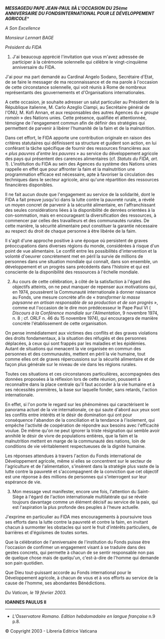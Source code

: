 ***MESSAGE******DU PAPE JEAN-PAUL II******À L'OCCASION DU 25ème ANNIVERSAIRE DU FONDS******INTERNATIONAL POUR LE DÉVELOPPEMENT AGRICOLE****

*A Son Excellence*

*Monsieur Lennart BAGE*

*Président du FIDA*

1. J'ai beaucoup apprécié l'invitation que vous m'avez adressée de participer à la cérémonie solennelle qui célèbre le vingt-cinquième anniversaire du FIDA.

J'ai pour ma part demandé au Cardinal Angelo Sodano, Secrétaire d'Etat, de se faire le messager de ma reconnaissance et de ma parole à l'occasion de cette circonstance solennelle, qui voit réunis à Rome de nombreux représentants des gouvernements et d'Organisations internationales.

A cette occasion, je souhaite adresser un salut particulier au Président de la République italienne, M. Carlo Azeglio Ciampi, au Secrétaire général de l'ONU, M. Kofi Annan, et aux responsables des autres Agences du « *groupe romain* » des Nations unies. Cette présence, qualifiée et attentionnée, témoigne de l'engagement commun afin de définir des stratégies qui permettent de parvenir à libérer l'humanité de la faim et de la malnutrition.

Dans cet effort, le FIDA apporte une contribution originale en raison des critères statutaires qui définissent sa structure et guident son action, en lui conférant la tâche spécifique de fournir des ressources financières aux « *plus pauvres d'entre les pauvres* » au service du développement agricole des pays qui présentent des carences alimentaires (cf. *Statuts du FIDA, art. 1*). L'institution du FIDA au sein des Agences du système des Nations unies rappelle en effet que pour affronter la faim et la malnutrition une programmation efficace est nécessaire, apte à favoriser la circulation des techniques dans le secteur agricole, ainsi qu'une répartition des ressources financières disponibles.

Il ne fait aucun doute que l'engagement au service de la solidarité, dont le FIDA a fait preuve jusqu'ici dans la lutte contre la pauvreté rurale, a révélé un moyen concret de parvenir à la sécurité alimentaire, en l'affranchissant des seules considérations liées à la disponibilité de denrées orientées à la con-sommation, mais en encourageant la diversification des ressources, à commencer par celles des travailleurs et des communautés rurales. De cette manière, la sécurité alimentaire peut constituer la garantie nécessaire au respect du droit de chaque personne à être libérée de la faim.

Il s'agit d'une approche positive à une époque où persistent de graves préoccupations dans diverses régions du monde, considérées à risque d'un point de vue alimentaire. Le conflit entre les possibilités d'intervention et la volonté d'oeuvrer concrètement met en péril la survie de millions de personnes dans une situation mondiale qui connaît, dans son ensemble, un développement et un progrès sans précédents dans l'histoire et qui est consciente de la disponibilité des ressources à l'échelle mondiale.

2. Au cours de cette célébration, à côté de la satisfaction à l'égard des objectifs atteints, on ne peut manquer de repenser aux motivations qui, en 1974, poussèrent la Communauté internationale à donner naissance au Fonds, une mesure concrète afin de « *transformer la masse paysanne en artisan responsable de sa production et de son progrès* », comme eut l'occasion de le dire mon prédécesseur le Pape Paul VI ( *Discours à la Conférence mondiale sur l'Alimentation*, 9 novembre 1974, n. 8 ; cf. ORLF n. 46 du 15 novembre 1974), qui encouragera de manière concrète l'établissement de cette organisation.

On pense immédiatement aux victimes des conflits et des graves violations des droits fondamentaux, à la situation des réfugiés et des personnes déplacées, à ceux qui sont frappés par les maladies et les épidémies. Autant de situations qui menacent la vie organisée en commun des personnes et des communautés, mettent en péril la vie humaine, tout comme elles ont de graves répercussions sur la sécurité alimentaire et de façon plus générale sur le niveau de vie dans les régions rurales.

Toutes ces situations et ces circonstances particulières, accompagnées des données proposées à la réflexion lors de cette réunion, poussent à reconnaître dans la place centrale qu'il faut accorder à la vie humaine et à ses nécessités premières, la base sur laquelle fonder, sans retards, l'action internationale.

En effet, si l'on porte le regard sur les phénomènes qui caractérisent le panorama actuel de la vie internationale, ce qui saute d'abord aux yeux sont les conflits entre intérêts et le désir de domination qui ont pour conséquence l'abandon de la conciliation et la tendance à l'isolement, qui empêche l'activité de coopération de répondre aux besoins avec l'efficacité voulue. De même qu'on ne peut ignorer la triste résignation qui semble avoir annihilé le désir de vivre de populations entières, que la faim et la malnutrition mettent en marge de la communauté des nations, loin de conditions de vie véritablement respectueuses de la dignité humaine.

Les réponses attendues à travers l'action du Fonds international de Développement agricole, même si elles se concentrent sur le secteur de l'agriculture et de l'alimentation, s'insèrent dans la stratégie plus vaste de la lutte contre la pauvreté et s'accompagnent de la conviction que cet objectif est une réponse à des millions de personnes qui s'interrogent sur leur espérance de vie.

3. Mon message veut manifester, encore une fois, l'attention du Saint-Siège à l'égard de l'action internationale multilatérale qui se révèle toujours davantage comme un élément décisif au service de la paix, qui est l'aspiration la plus profonde des peuples à l'heure actuelle.

J'exprime en particulier au FIDA mes encouragements à poursuivre tous ses efforts dans la lutte contre la pauvreté et contre la faim, en invitant chacun à surmonter les obstacles qui sont le fruit d'intérêts particuliers, de barrières et d'égoïsmes de toutes sortes.

Que la célébration de l'anniversaire de l'institution du Fonds puisse être l'occasion de confirmer un engagement visant à se traduire dans des gestes concrets, qui permette à chacun de se sentir responsable non pas de quelque chose mais de quelqu'un, c'est-à-dire de l'homme qui demande son pain quotidien.

Que Dieu tout-puissant accorde au Fonds international pour le Développement agricole, à chacun de vous et à vos efforts au service de la cause de l'homme, ses abondantes Bénédictions.

*Du Vatican, le 19 février 2003.*

**IOANNES PAULUS II**

* * *

* *L'Osservatore Romano. Edition hebdomadaire en langue française* n.9 p.8.

© Copyright 2003 - Libreria Editrice Vaticana